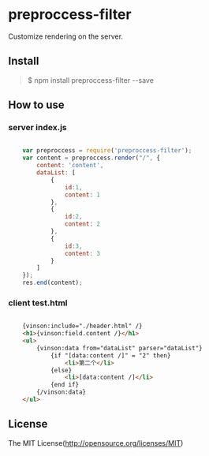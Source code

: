 # preproccess-filter

Customize rendering on the server.

## Install
>$ npm install preproccess-filter --save

## How to use

### server index.js
``` javascript

	var preproccess = require('preproccess-filter');
	var content = preproccess.render("/", {
		content: 'content',
		dataList: [
			{
				id:1,
				content: 1
			},
			{
				id:2,
				content: 2
			},
			{
				id:3,
				content: 3
			}
		]
	});
	res.end(content);
```

### client test.html
``` html

	{vinson:include="./header.html" /}
	<h1>{vinson:field.content /}</h1>
	<ul>
		{vinson:data from="dataList" parser="dataList"}
			{if "[data:content /]" = "2" then}
				<li>第二个</li>
			{else}
				<li>[data:content /]</li>
			{end if}
		{/vinson:data}
	</ul>
```


## License
The MIT License(http://opensource.org/licenses/MIT)